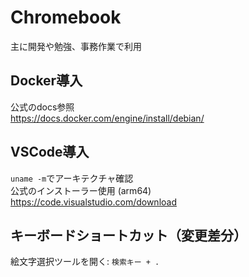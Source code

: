 # Chromebook
主に開発や勉強、事務作業で利用

## Docker導入
公式のdocs参照  
https://docs.docker.com/engine/install/debian/

## VSCode導入
`uname -m`でアーキテクチャ確認  
公式のインストーラー使用 (arm64)  
https://code.visualstudio.com/download

## キーボードショートカット（変更差分）
絵文字選択ツールを開く: `検索キー + .`